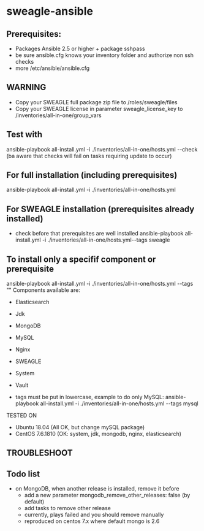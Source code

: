 # sweagle-ansible


## Prerequisites:
- Packages Ansible 2.5 or higher + package sshpass
- be sure ansible.cfg knows your inventory folder and authorize non ssh checks
- more /etc/ansible/ansible.cfg

## WARNING
- Copy your SWEAGLE full package zip file to /roles/sweagle/files
- Copy your SWEAGLE license in parameter sweagle_license_key to /inventories/all-in-one/group_vars

## Test with
ansible-playbook all-install.yml -i ./inventories/all-in-one/hosts.yml --check
(ba aware that checks will fail on tasks requiring update to occur)

## For full installation (including prerequisites)
ansible-playbook all-install.yml -i ./inventories/all-in-one/hosts.yml

## For SWEAGLE installation (prerequisites already installed)
- check before that prerequisites are well installed
ansible-playbook all-install.yml -i ./inventories/all-in-one/hosts.yml--tags sweagle

## To install only a specifif component or prerequisite
ansible-playbook all-install.yml -i ./inventories/all-in-one/hosts.yml --tags "<COMPONENT>"
Components available are:
- Elasticsearch
- Jdk
- MongoDB
- MySQL
- Nginx
- SWEAGLE
- System
- Vault

- tags must be put in lowercase, example to do only MySQL:
ansible-playbook all-install.yml -i ./inventories/all-in-one/hosts.yml --tags mysql


TESTED ON
- Ubuntu 18.04 (All OK, but change mySQL package)
- CentOS 7.6.1810 (OK: system, jdk, mongodb, nginx, elasticsearch)


## TROUBLESHOOT



## Todo list

- on MongoDB, when another release is installed, remove it before
  - add a new parameter mongodb_remove_other_releases: false (by default)
  - add tasks to remove other release
  - currently, plays failed and you should remove manually
  - reproduced on centos 7.x where default mongo is 2.6

